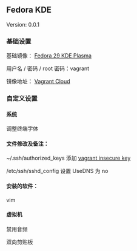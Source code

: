 ## Fedora KDE 
Version: 0.0.1

### 基础设置

基础镜像： [Fedora 29 KDE Plasma](https://spins.fedoraproject.org/zh_CN/kde/)

用户名 / 密码 / root 密码：vagrant

镜像地址： [Vagrant Cloud](https://app.vagrantup.com/FlyingOnion/boxes/Fedora_KDE/versions/0.0.1)

### 自定义设置
#### 系统
调整终端字体

#### 文件修改及备注：
~/.ssh/authorized_keys 添加 [vagrant insecure key](https://raw.githubusercontent.com/hashicorp/vagrant/master/keys/vagrant.pub)

/etc/ssh/sshd_config 设置 UseDNS 为 no

#### 安装的软件：
vim

#### 虚拟机
禁用音频

双向剪贴板
